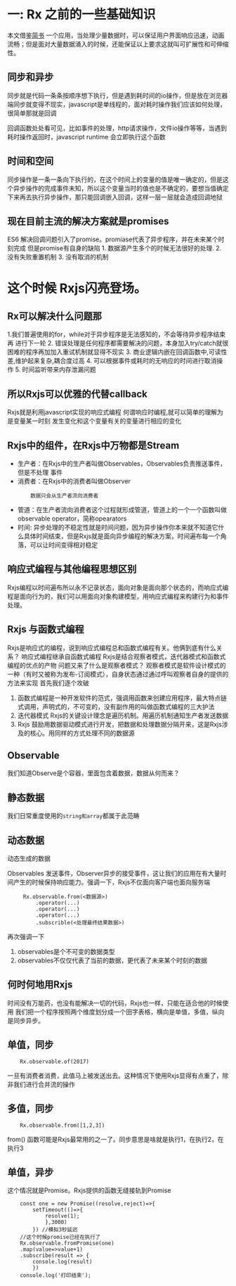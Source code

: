 # 一: Rx 之前的一些基础知识
   本文借鉴[简书](http://www.jianshu.com/u/d01a391b4a74)
   一个应用，当处理少量数据时，可以保证用户界面响应迅速，动画流畅；但是面对大量数据涌入的时候，还能保证以上要求这就叫可扩展性和可伸缩性。
## 同步和异步
   同步就是代码一条条按顺序想下执行，但是遇到耗时间的io操作，但是放在浏览器端同步就变得不现实，javascript是单线程的，面对耗时操作我们应该如何处理，很简单那就是回调

   回调函数处处看可见，比如事件的处理，http请求操作，文件io操作等等，当遇到耗时操作返回时，javascript runtime 会立即执行这个函数
## 时间和空间
   同步操作是一条一条向下执行的，在这个时间上的变量的值是唯一确定的，但是这个异步操作的完成事件未知，所以这个变量当时的值也是不确定的，要想当值确定下来再去执行异步操作，那只能回调嵌入回调，这样一层一层就会造成回调地狱
## 现在目前主流的解决方案就是promises
   ES6 解决回调问题引入了promise。promiase代表了异步程序，并在未来某个时刻完成
   但是promise有自身的缺陷
    1. 数据源产生多个的时候无法很好的处理.
    2. 没有失败重置机制
    3. 没有取消的机制
#  这个时候 Rxjs闪亮登场。

## Rx可以解决什么问题那 
   1.我们普遍使用的for，while对于异步程序是无法感知的，不会等待异步程序结束再 进行下一轮
   2. 错误处理是任何程序都需要解决的问题，本身加入try/catch就很困难的程序再加加入重试机制就显得不现实
   3. 商业逻辑内嵌在回调函数中,可读性差,维护起来复杂,耦合度过高
   4. 可以根据事件或耗时的无响应的时间进行取消操作
   5. 时间监听带来内存泄漏问题
## 所以Rxjs可以优雅的代替callback
   Rxjs就是利用javascript实现的响应式编程 何谓响应时编程,就可以简单的理解为是变量某一时刻   发生变化和这个变量有关的变量进行相应的变化

## Rxjs中的组件，在Rxjs中万物都是Stream
+ 生产者：在Rxjs中的生产者叫做Observables，Observables负责推送事件，但是不处理   事件
+ 消费者：在Rxjs中的消费者叫做Observer
    ```
        数据只会从生产者流向消费者
    ```
+ 管道：在生产者流向消费者这个过程就形成管道，管道上的一个一个函数叫做 observable operator，简称opearators
+ 时间: 异步处理的不稳定性就是时间问题，因为异步操作你本来就不知道它什么具体时间结束，但是Rxjs就是面向异步编程的解决方案，时间遍布每一个角落，可以让时间变得相对稳定
## 响应式编程与其他编程思想区别
   Rxjs编程以时间遍布所以永不记录状态，面向对象是面向那个状态的，而响应式编程是面向行为的，我们可以用面向对象构建模型，用响应式编程来构建行为和事件处理。

## Rxjs 与函数式编程
   Rxjs是响应式的编程，说到响应式编程总和函数式编程有关。他俩到底有什么关系？
   响应式编程继承自函数式编程
    Rxjs是结合观察者模式，迭代器模式和函数式编程的优点的产物
   问题又来了什么是观察者模式？
   观察者模式是软件设计模式的一种（有时又被称为发布-订阅模式），自身状态通过通过呼叫观察者自身的提供的方法来实现
   首先我们逐个攻破
   1. 函数式编程是一种开发软件的范式，强调用函数来创建应用程序，最大特点链式调用，声明式的，不可变的，没有副作用的叫做函数式编程的三大护法
   2. 迭代器模式 Rxjs的关键设计理念是遍历机制。用遍历机制通知生产者发送数据
   3. Rxjs 鼓励用数据驱动模式进行开发，把数据和处理数据分隔开来，这是Rxjs涉及的核心。用同样的方式处理不同的数据源
##  Observable
   我们知道Observe是个容器，里面包含着数据，数据从何而来？
   ## 静态数据 ##
   我们日常重度使用的`string和array`都属于此范畴
   ## 动态数据 ##
   动态生成的数据

   Observables 发送事件，Observer异步的接受事件，这让我们的应用在有大量时间产生的时候保持响应能力。强调一下，Rxjs不仅面向客户端也面向服务端

   ```
        Rx.observable.from(<数据源>)
            .operator(...)
            .operator(...)
            .operator(...)
            .subscrible(<处理最终结果数据>)
   ```
再次强调一下
1. observables是个不可变的数据类型
2. observables不仅仅代表了当前的数据，更代表了未来某个时刻的数据

## 何时何地用Rxjs ##
   时间没有万能药，也没有能解决一切的代码，Rxjs也一样，只能在适合他的时候使用
   我们把一个程序按照两个维度划分成一个田字表格，横向是单值，多值，纵向是同步异步。
## 单值，同步
```
    Rx.observable.of(2017)
```
一旦有消费者消费，此值马上被发送出去。这种情况下使用Rxjs显得有点重了，除非我们进行合并流的操作
## 多值，同步
```
    Rx.observable.from([1,2,3])
```
from() 函数可能是Rxjs最常用的之一了。同步意思是啥就是执行1，在执行2，在执行3
## 单值，异步
这个情况就是Promise。Rxjs提供的函数无缝接轨到Promise
```
    const one = new Promise((resolve,reject)=>{
        setTimeout(()=>{
            resolve(1);
            },3000)
        }) //模拟3秒延迟
    //这个时候promise已经在执行了
    Rx.observable.fromPromise(one)
    .map(value=>value+1)
    .subscribe(result => {
        console.log(result)
        })
    console.log('打印结束');
```































